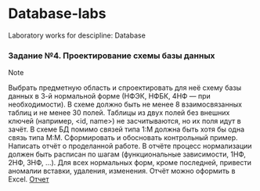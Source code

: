# Database-labs
Laboratory works for descipline: Database

### Задание №4. Проектирование схемы базы данных
> [!NOTE]
> Выбрать предметную область и спроектировать для неё схему базы данных в 3-й нормальной форме (НФЭК, НФБК, 4НФ — при необходимости). В схеме должно быть не менее 8 взаимосвязанных таблиц и не менее 30 полей. Таблицы из двух полей без внешних ключей (например, <id, name>) не засчитываются, но их поля идут в зачёт. В схеме БД помимо связей типа 1:М должна быть хотя бы одна связь типа М:М.
> Сформировать и обосновать контрольный пример.
> Написать отчёт о проделанной работе. В отчёте процесс нормализации должен быть расписан по шагам (функциональные зависимости, 1НФ, 2НФ, 3НФ, ...). Для всех нормальных форм, кроме последней, привести аномалии вставки, удаления, изменения. Отчёт можно оформить в Excel.
[Отчет](https://docs.google.com/spreadsheets/d/15Iz0nQsDeXUTH0_3ZKkPGEtbmnbKwK8QiWNjI-__nHI/edit?gid=0#gid=0)